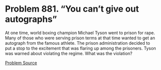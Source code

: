 # Problem 881. “You can’t give out autographs”

At one time, world boxing champion Michael Tyson went to prison for rape. Many of those who were serving prison terms at that time wanted to get an autograph from the famous athlete. The prison administration decided to put a stop to the excitement that was flaring up among the prisoners. Tyson was warned about violating the regime. What was the violation?

[Problem Source](https://www.trizland.ru/tasks/5437/)